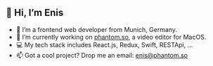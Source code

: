 ## 👋  Hi, I’m Enis
- 👾  I’m a frontend web developer from Munich, Germany.
- 🌱  I’m currently working on [phantom.so](https://phantom.so), a video editor for MacOS.
- 💻  My tech stack includes React.js, Redux, Swift, RESTApi, ...
- 📫  Got a cool project? Drop me an email: enis@phantom.so
